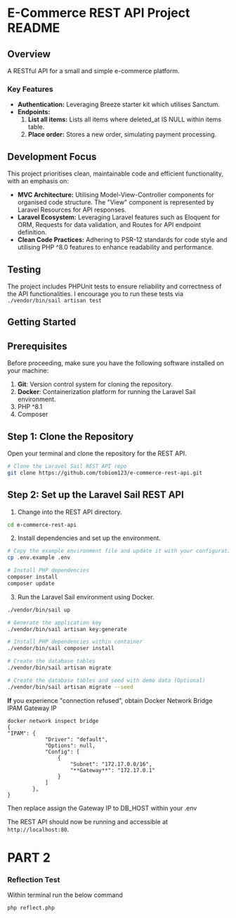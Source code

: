 # E-Commerce REST API Project README

## Overview

A RESTful API for a small and simple e-commerce platform.

### Key Features

- **Authentication:** Leveraging Breeze starter kit which utilises Sanctum.
- **Endpoints:**
    1. **List all items:** Lists all items where deleted_at IS NULL within items table.
    2. **Place order:** Stores a new order, simulating payment processing.

## Development Focus

This project prioritises clean, maintainable code and efficient functionality, with an emphasis on:

- **MVC Architecture:** Utilising Model-View-Controller components for organised code structure. The "View" component is represented by Laravel Resources for API responses.
- **Laravel Ecosystem:** Leveraging Laravel features such as Eloquent for ORM, Requests for data validation, and Routes for API endpoint definition.
- **Clean Code Practices:** Adhering to PSR-12 standards for code style and utilising PHP ^8.0 features to enhance readability and performance.

## Testing

The project includes PHPUnit tests to ensure reliability and correctness of the API functionalities. I encourage you to run these tests via ``./vendor/bin/sail artisan test``

## Getting Started

## Prerequisites

Before proceeding, make sure you have the following software installed on your machine:

1. **Git**: Version control system for cloning the repository.
2. **Docker**: Containerization platform for running the Laravel Sail environment.
3. PHP ^8.1
4. Composer

## Step 1: Clone the Repository

Open your terminal and clone the repository for the REST API.

```bash
# Clone the Laravel Sail REST API repo
git clone https://github.com/tobiom123/e-commerce-rest-api.git
```

## Step 2: Set up the Laravel Sail REST API

1. Change into the REST API directory.

```bash
cd e-commerce-rest-api
```

2. Install dependencies and set up the environment.

```bash
# Copy the example environment file and update it with your configuration
cp .env.example .env

# Install PHP dependencies
composer install
composer update
```

3. Run the Laravel Sail environment using Docker.

```bash
./vendor/bin/sail up

# Generate the application key
./vendor/bin/sail artisan key:generate

# Install PHP dependencies within container
./vendor/bin/sail composer install

# Create the database tables
./vendor/bin/sail artisan migrate

# Create the database tables and seed with demo data (Optional)
./vendor/bin/sail artisan migrate --seed
```
**If** you experience "connection refused", obtain Docker Network Bridge IPAM Gateway IP
```
docker network inspect bridge
{
"IPAM": {
            "Driver": "default",
            "Options": null,
            "Config": [
                {
                    "Subnet": "172.17.0.0/16",
                    "**Gateway**": "172.17.0.1"
                }
            ]
        },
}
```
Then replace assign the Gateway IP to DB_HOST within your .env

The REST API should now be running and accessible at `http://localhost:80`.

# PART 2

### Reflection Test

Within terminal run the below command

```bash
php reflect.php
```